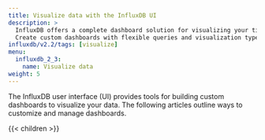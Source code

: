 ```yaml
---
title: Visualize data with the InfluxDB UI
description: >
  InfluxDB offers a complete dashboard solution for visualizing your time series data.
  Create custom dashboards with flexible queries and visualization types.
influxdb/v2.2/tags: [visualize]
menu:
  influxdb_2_3:
    name: Visualize data
weight: 5
---
```


The InfluxDB user interface (UI) provides tools for building custom dashboards to visualize your data.
The following articles outline ways to customize and manage dashboards.

{{< children >}}
